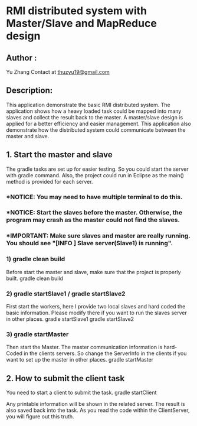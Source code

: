 # RMI distributed system with Master/Slave and MapReduce design
## Author :
Yu Zhang
Contact at thuzyu19@gmail.com

## Description:
This application demonstrate the basic RMI distributed system. The application shows how a heavy loaded task could be mapped into many slaves and collect the result back to the master. A master/slave design is applied for a better efficiency and easier management. This application also demonstrate how the distributed system could communicate between the master and slave. 

## 1. Start the master and slave
The gradle tasks are set up for easier testing. So you could start the server with gradle command. Also, the project could run in Eclipse as the main() method is provided for each server. 

### *NOTICE: You may need to have multiple terminal to do this.
### *NOTICE: Start the slaves before the master. Otherwise, the program may crash as the master could not find the slaves.
### *IMPORTANT: Make sure slaves and master are really running. You should see "[INFO ] Slave server(Slave1) is running".

### 1) gradle clean build
Before start the master and slave, make sure that the project is properly built.
gradle clean build

### 2) gradle startSlave1 / gradle startSlave2

First start the workers, here I provide two local slaves and hard coded the basic information. Please modify there if you want to run the slaves server in other places.
gradle startSlave1
gradle startSlave2

### 3) gradle startMaster
Then start the Master. The master communication information is hard-Coded in the clients servers. So change the ServerInfo in the clients if you want to set up the master in other places.
gradle startMaster

## 2. How to submit the client task
You need to start a client to submit the task.
gradle startClient

Any printable information will be shown in the related server. The result is also saved back into the task. As you read the code within the ClientServer, you will figure out this truth.  
